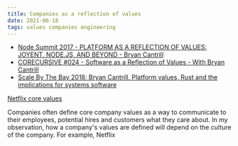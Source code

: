 ```yaml
---
title: Companies as a reflection of values
date: 2021-06-18
tags: values companies engineering
---
```


* [Node Summit 2017 - PLATFORM AS A REFLECTION OF VALUES: JOYENT, NODE.JS, AND BEYOND - Bryan Cantrill](https://vimeo.com/230142234)
* [CORECURSIVE #024 - Software as a Reflection of Values - With Bryan Cantrill](https://corecursive.com/024-software-as-a-reflection-of-values-with-bryan-cantrill/)
* [Scale By The Bay 2018: Bryan Cantrill, Platform values, Rust and the implications for systems software](https://www.youtube.com/watch?v=2wZ1pCpJUIM)


[Netflix core values](http://web.archive.org/web/20210616070926if_/https://jobs.netflix.com/culture)

Companies often define core company values as a way to communicate to their employees, potential hires and customers what they care about. In my observation,
how a company's values are defined will depend on the culture of the company. For example, Netflix